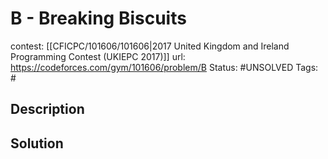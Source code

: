# B - Breaking Biscuits

contest: [[CFICPC/101606/101606|2017 United Kingdom and Ireland Programming Contest (UKIEPC 2017)]]
url: https://codeforces.com/gym/101606/problem/B
Status: #UNSOLVED
Tags: #

## Description

## Solution

